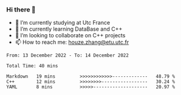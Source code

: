 ### Hi there 👋
- 🔭 I’m currently studying at Utc France
- 🌱 I’m currently learning DataBase and C++
- 👯 I’m looking to collaborate on C++ projects
- 📫 How to reach me: houze.zhang@etu.utc.fr

<!--START_SECTION:waka-->

```text
From: 13 December 2022 - To: 14 December 2022

Total Time: 40 mins

Markdown   19 mins         >>>>>>>>>>>>-------------   48.79 %
C++        12 mins         >>>>>>>>-----------------   30.24 %
YAML       8 mins          >>>>>--------------------   20.97 %
```

<!--END_SECTION:waka-->

